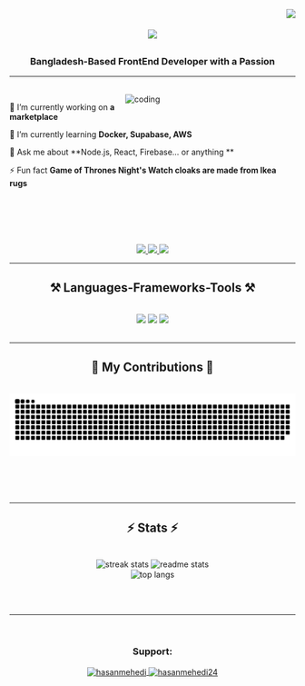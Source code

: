 <img align="right" src="https://visitor-badge.laobi.icu/badge?page_id=MehediHasan-dev.
MehediHasan-dev" />

<h1 align="center">
    <img src="https://readme-typing-svg.herokuapp.com/?font=Righteous&size=35&color=FFD740&center=true&vCenter=true&width=500&height=70&duration=4000&lines=Hi+There!+👋;+I'm+Mehedi+Hasan!;+I'm+a+Frontend+Developer!;" />
</h1>

<h3 align="center">Bangladesh-Based FrontEnd Developer with a Passion</h3>
<hr/>

<br/>

<img align="right" alt="coding" width="300" src="https://drive.usercontent.google.com/download?id=1O3YnS-4rAqoB8w99EBKoh7t_2kmooeiU&export=view&authuser=0">


<div align="left">
     
 🔭 I’m currently working on **a marketplace**
 
 🌱 I’m currently learning **Docker, Supabase, AWS**

💬 Ask me about **Node.js, React, Firebase... or anything **

⚡ Fun fact **Game of Thrones Night's Watch cloaks are made from Ikea rugs**


<br/>
<br/>
<br/>
<br/>
<br/>
 </div>
 
<div align="center"> 
  <a href="mailto:hasanmehedidev@gmail.com">
    <img src="https://img.shields.io/badge/Gmail-333333?style=for-the-badge&logo=gmail&logoColor=red" />
  </a>
  <a href="https://www.linkedin.com/in/hasanmehedidev/" target="_blank">
    <img src="https://img.shields.io/badge/LinkedIn-0077B5?style=for-the-badge&logo=linkedin&logoColor=white" target="_blank" />
  </a>
  <a href="#" target="_blank">
     <img src="https://img.shields.io/badge/Portfolio-FF5722?style=for-the-badge&logo=todoist&logoColor=white" target="_blank" /> <!-- sqlite, safari, google-chrome are other good icon options -->
  </a>
</div>

 <hr/>
 
<h2 align="center">⚒️ Languages-Frameworks-Tools ⚒️</h2>
<br/>


<div align="center">
    <div align="center">
    <img src="https://skillicons.dev/icons?i=nodejs,javascript,react,html,css,sass,tailwind,bootstrap" />
    <img src="https://skillicons.dev/icons?i=vscode,github,git,figma,photoshop" />
        <img src="https://skillicons.dev/icons?i=vscode,github,git,figma,photoshop" />
</div>


   
</div>

<br/>
<hr/>

<div align="center">
  <h2>🐍 My Contributions 🐍</h2>
  <br>
  <img alt="snake eating my contributions" src="https://raw.githubusercontent.com/salesp07/salesp07/output/github-contribution-grid-snake.svg" />
  
  <br/><br/><br/>
</div>

<hr/>

<h2 align="center">⚡ Stats ⚡</h2>
<br>
<div align=center>
  <img width=390 src="https://github-readme-streak-stats-salesp07.vercel.app/?user=salesp07&count_private=true&theme=react&border_radius=10" alt="streak stats"/>
  <img width=390 src="https://github-readme-stats-salesp07.vercel.app/api?username=salesp07&count_private=true&show_icons=true&theme=react&rank_icon=github&border_radius=10" alt="readme stats" />
  <br/>
  <img width=325 align="center" src="https://github-readme-stats-salesp07.vercel.app/api/top-langs/?username=salesp07&hide=HTML&langs_count=8&layout=compact&theme=react&border_radius=10&size_weight=0.5&count_weight=0.5&exclude_repo=github-readme-stats" alt="top langs" />
</div>

<br/><br/>

<hr/>

<br/>

<div align="center">
<h3 align="center">Support:</h3>
<p><a href="https://www.buymeacoffee.com/hasanmehedi"  target="_blank"> 
    <img align="center" src="https://cdn.buymeacoffee.com/buttons/v2/default-yellow.png" height="50" width="210" alt="hasanmehedi" />
</a>
    <a href="https://ko-fi.com/hasanmehedi24"  target="_blank"> 
        <img align="center" src="https://cdn.ko-fi.com/cdn/kofi3.png?v=3" height="50" width="210" alt="hasanmehedi24" />
    </a>
</p>
    <br>
    <br>
</div>

<br/>

